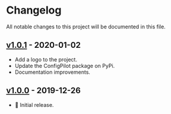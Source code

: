 # Changelog

All notable changes to this project will be documented in this file.

## [v1.0.1](https://github.com/ValentinBELYN/configpilot/releases/tag/v1.0.1) - 2020-01-02
- Add a logo to the project.
- Update the ConfigPilot package on PyPi.
- Documentation improvements.

## [v1.0.0](https://github.com/ValentinBELYN/configpilot/releases/tag/v1.0.0) - 2019-12-26
- :tada: Initial release.
